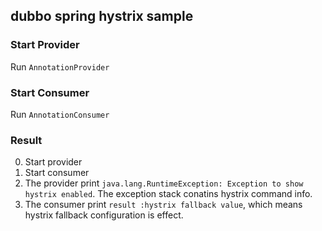 ## dubbo spring hystrix sample

### Start Provider

Run `AnnotationProvider`


### Start Consumer

Run `AnnotationConsumer`

### Result

0. Start provider
0. Start consumer
0. The provider print `java.lang.RuntimeException: Exception to show hystrix enabled`. The exception stack conatins hystrix command info.
0. The consumer print `result :hystrix fallback value`, which means hystrix fallback configuration is effect.
